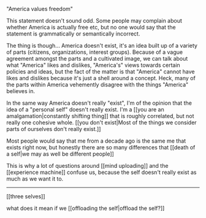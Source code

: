 "America values freedom"

This statement doesn't sound odd. Some people may complain about whether America is actually free etc, but no one would say that the statement is grammatically or semantically incorrect.

The thing is though... America doesn't exist, it's an idea built up of a variety of parts (citizens, organizations, interest groups). Because of a vague agreement amongst the parts and a cultivated image, we can talk about what "America" likes and dislikes, "America's" views towards certain policies and ideas, but the fact of the matter is that "America" cannot have likes and dislikes because it's just a shell around a concept. Heck, many of the parts within America vehemently disagree with the things "America" believes in.

In the same way America doesn't really "exist", I'm of the opinion that the idea of a "personal self" doesn't really exist. I'm a [[you are an amalgamation|constantly shifting thing]] that is roughly correlated, but not really one cohesive whole. [[you don't exist|Most of the things we consider parts of ourselves don't really exist.]]

Most people would say that me from a decade ago is the same me that exists right now, but honestly there are so many differences that [[death of a self|we may as well be different people]]

This is why a lot of questions around [[mind uploading]] and the [[experience machine]] confuse us, because the self doesn't really exist as much as we want it to.

-----------

[[three selves]]

what does it mean if we [[offloading the self|offload the self?]]